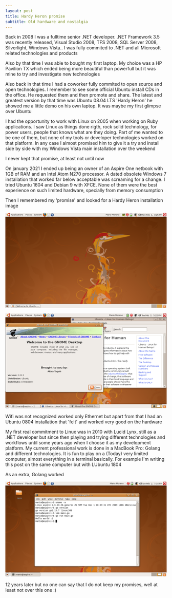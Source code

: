 ```yaml
---
layout: post
title: Hardy Heron promise
subtitle: Old hardware and nostalgia
---
```


Back in 2008 I was a fulltime senior .NET developer. .NET Framework 3.5 was recently released, Visual Studio 2008, TFS 2008, SQL Server 2008, Silverlight, Windows Vista.. I was fully commited to .NET and all Microsoft related technologies and products

Also by that time I was able to bought my first laptop. My choice was a HP Pavilion TX which ended being more beautiful than powerfull but it was mine to try and investigate new technologies

Also back in that time I had a coworker fully commited to open source and open technologies. I remember to see some official Ubuntu install CDs in the office. He requested them and then promote and share. The latest and greatest version by that time was Ubuntu 08.04 LTS 'Hardy  Heron' he showed me a little demo on his own laptop. It was maybe my first glimpse over Ubuntu

I had the opportunity to work with Linux on 2005 when working on Ruby applications. I saw Linux as things done rigth, rock solid technology, for power users, people that knows what are they doing. Part of me wanted to be one of them, but none of my tools or developer technologies worked on that platform. In any case I almost promised him to give it a try and install side by side with my Windows Vista main installation over the weekend

I never kept that promise, at least not until now

On january 2021 I ended up being an owner of an Aspire One netbook with 1GB of RAM and an Intel Atom N270 processor. A dated obsolete Windows 7 installation that worked far below acceptable was screaming for a change. I tried Ubuntu 1604 and Debian 9 with XFCE. None of them were the best experience on such limited hardware, specially from memory consumption

Then I remembered my 'promise' and looked for a Hardy Heron installation image

![hardy heron](../img/2021-02-18_hardy-heron-promise/Screenshot-3.png)

![ubuntu for human beings](../img/2021-02-18_hardy-heron-promise/Screenshot-9.png)

Wifi was not recognized worked only Ethernet but apart from that I had an Ubuntu 0804 installation that 'felt' and worked very good on the hardware

My first real commitment to Linux was in 2010 with Lucid Lynx, still as a .NET developer but since then playing and trying different technologies and workflows until some years ago when I choose it as my development platform. My current professional work is done in a MacBook Pro: Golang and different technologies. It is fun to play on a (Today) very limited computer, almost everything in a terminal basically. For example I'm writing this post on the same computer but with LUbuntu 1804

As an extra, Golang worked 

![golang](../img/2021-02-18_hardy-heron-promise/Screenshot-11.png)

12 years later but no one can say that I do not keep my promises, well at least not over this one :)

